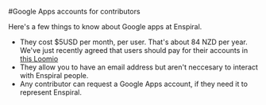 #Google Apps accounts for contributors

Here's a few things to know about Google apps at Enspiral.

* They cost $5USD per month, per user. That's about 84 NZD per year. We've just recently agreed that users should pay for their accounts in [this Loomio](https://www.loomio.org/d/9kpIaK6W/comment/1132628/)
* They allow you to have an email address but aren't neccesary to interact with Enspiral people.
* Any contributor can request a Google Apps account, if they need it to represent Enspiral.
